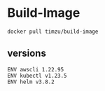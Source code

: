 # Build-Image

```bash
docker pull timzu/build-image
```

## versions

```
ENV awscli 1.22.95
ENV kubectl v1.23.5
ENV helm v3.8.2
```

